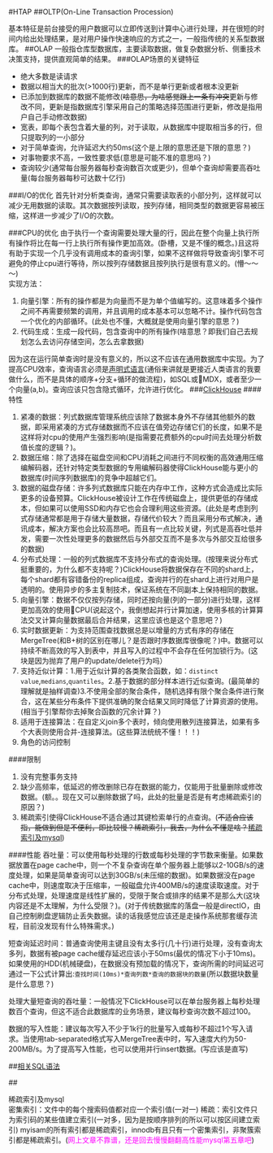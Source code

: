 #HTAP
##OLTP(On-Line Transaction Procession)

基本特征是前台接受的用户数据可以立即传送到计算中心进行处理，并在很短的时间内给出处理结果，是对用户操作快速响应的方式之一，一般指传统的关系型数据库。
##OLAP
一般指仓库型数据库，主要读取数据，做复杂数据分析、侧重技术决策支持，提供直观简单的结果。
###OLAP场景的关键特征
* 绝大多数是读请求
* 数据以相当大的批次(>1000行)更新，而不是单行更新或者根本没更新
* 已添加到数据库的数据不能修改(<s>啥意思，为啥感觉跟上一条有冲突</s>更新与修改不同，更新是指数据库引擎采用自己的策略选择范围进行更新，修改是指用户自己手动修改数据)
* 宽表，即每个表包含着大量的列，对于读取，从数据库中提取相当多的行，但只提取列的一小部分
* 对于简单查询，允许延迟大约50ms(这个是上限的意思还是下限的意思？)
* 对事物要求不高，一致性要求低(意思是可能不准的意思吗？)
* 查询较少(通常每台服务器每秒查询数百次或更少)，但单个查询却需要高吞吐量(每台服务器每秒可达数十亿行)

###I/O的优化
首先针对分析类查询，通常只需要读取表的小部分列，这样就可以减少无用数据的读取。其次数据按列读取，按列存储，相同类型的数据更容易被压缩，这样进一步减少了I/O的次数。

###CPU的优化
由于执行一个查询需要处理大量的行，因此在整个向量上执行所有操作将比在每一行上执行所有操作更加高效。(卧槽，又是不懂的概念。)且这将有助于实现一个几乎没有调用成本的查询引擎，如果不这样做将导致查询引擎不可避免的停止cpu进行等待，所以按列存储数据且按列执行是很有意义的。(懵～～～)  
实现方法：

1. 向量引擎：所有的操作都是为向量而不是为单个值编写的。这意味着多个操作之间不再需要频繁的调用，并且调用的成本基本可以忽略不计。操作代码包含一个优化的内部循环。(此处也不懂，大概就是使用向量引擎的意思？)
2. 代码生成：生成一段代码，包含查询中的所有操作(啥意思？即我们自己去规划怎么去访问存储空间，怎么去拿数据)

因为这在运行简单查询时是没有意义的，所以这不应该在通用数据库中实现。为了提高CPU效率，查询语言必须是[声明式语言](https://www.zhihu.com/question/22285830)(通俗来讲就是更接近人类语言的我要做什么，而不是具体的顺序+分支+循环的做流程)，如SQL或MDX，或者至少一个向量(a,b)。查询应该只包含隐式循环，允许进行优化。
###[ClickHouse](https://clickhouse.tech/docs/zh/)
####特性
1. 紧凑的数据：列式数据库管理系统应该除了数据本身外不存储其他额外的数据，即采用紧凑的方式存储数据而不应该在值旁边存储它们的长度，如果不是这样将对cpu的使用产生强烈影响(是指需要花费额外的cpu时间去处理分析数值长度的逻辑？)。
2. 数据压缩：除了选择在磁盘空间和CPU消耗之间进行不同权衡的高效通用压缩编解码器，还针对特定类型数据的专用编解码器使得ClickHouse能与更小的数据库(时间序列数据库)的竞争中超越它们。
3. 数据的磁盘存储：许多列式数据库只能在内存中工作，这种方式会造成比实际更多的设备预算。ClickHouse被设计工作在传统磁盘上，提供更低的存储成本，但如果可以使用SSD和内存它也会合理利用这些资源。(此处是考虑到列式存储通常都是用于存储大量数据，存储代价较大？而且采用分布式解决，通讯成本，解决方案也会比较高昂吧。而且有一点比较关键，列式是高吞吐低并发，需要一次性处理更多的数据然后与外部交互而不是多次与外部交互给很多的数据)
4. 分布式处理：一般的列式数据库不支持分布式的查询处理。(按理来说分布式挺重要的，为什么都不支持呢？)ClickHouse将数据保存在不同的shard上，每个shard都有容错备份的replica组成，查询并行的在shard上进行对用户是透明的。使用异步的多主复制技术，保证系统在不同副本上保持相同的数据。
5. 向量引擎：数据不仅仅按列存储，同时还按向量(列的一部分)进行处理，这样更加高效的使用CPU(说起这个，我倒想起并行计算加速，使用多核的计算算法交叉计算向量数据最后合并结果，这里应该也是这个意思吧？)
6. 实时数据更新：为支持范围查找数据总是以增量的方式有序的存储在MergeTree(和B+树的区别在哪儿？是否跟时序数据库很像呢？)中。数据可以持续不断高效的写入到表中，并且写入的过程中不会存在任何加锁行为。(这块是因为抛弃了用户的update/delete行为吗）
7. 支持近似计算：1.用于近似计算的各类聚合函数，如：`distinct value`,`medians`,`quantiles`。2.基于数据的部分样本进行近似查询。(最简单的理解就是抽样调查)3.不使用全部的聚合条件，随机选择有限个聚合条件进行聚合，这在某些分布条件下提供准确的聚合结果又同时降低了计算资源的使用。(相当于引擎帮你去掉聚合函数的冗余计算？)
8. 适用于连接算法：在自定义join多个表时，倾向使用散列连接算法，如果有多个大表则使用合并-连接算法。(这些算法统统不懂！！！)
9. 角色的访问控制

####限制
1. 没有完整事务支持
2. 缺少高频率，低延迟的修改删除已存在数据的能力，仅能用于批量删除或修改数据。(额。。现在又可以删除数据了吗，此处的批量是否是有考虑稀疏索引的原因？)
3. 稀疏索引使得ClickHouse不适合通过其键检索单行的点查询。(<s>不适合应该指，能做到但是不便利，即比较慢？稀疏索引，我去，为什么不懂是啥？</s>[稀疏索引及mysql](#120.1))

####性能
吞吐量：可以使用每秒处理的行数或每秒处理的字节数来衡量。如果数据放置在page cache中，则一个不复杂查询在单个服务器上能够以2-10GB/s的速度处理，如果是简单查询可以达到30GB/s(未压缩的数据)。如果数据没在page cache中，则速度取决于压缩率，一般磁盘允许400MB/s的速度读取速度。对于分布式处理，处理速度是线性扩展的，受限于聚合或排序的结果不是那么大(这块内容还是不太理解，为什么受限？)。(对于传统数据库的落盘一般是directIO，由自己控制刷盘逻辑防止丢失数据。读的话我感觉应该还是走操作系统那套缓存流程，目前没发现有什么特殊需求。)

短查询延迟时间：普通查询使用主键且没有太多行(几十行)进行处理，没有查询太多列，数据有被page cache缓存延迟应该小于50ms(最优的情况下小于10ms)。如果使用的HDD(机械硬盘)，在数据没有预加载的情况下，查询所需的时间延迟可通过一下公式计算出:`查找时间(10ms)*查询列数*查询的数据块的数量`(所以数据块数量是什么意思？)

处理大量短查询的吞吐量：一般情况下ClickHouse可以在单台服务器上每秒处理数百个查询，但这不适合此数据库的业务场景，建议每秒查询次数不超过100。

数据的写入性能：建议每次写入不少于1k行的批量写入或每秒不超过1个写入请求。当使用tab-separated格式写入MergeTree表中时，写入速度大约为50-200MB/s。为了提高写入性能，也可以使用并行insert数据。(写应该是直写)

##[相关SQL语法](https://clickhouse.tech/docs/zh/sql-reference/statements/create/)

##<div id = 120.1>稀疏索引及mysql</div>
密集索引：文件中的每个搜索码值都对应一个索引值(一对一)
稀疏：索引文件只为索引码的某些值建立索引(一对多，因为是按顺序排列的所以可以按区间建立索引)
myisam的所有索引都是稀疏索引，innodb有且只有一个密集索引，非聚簇索引都是稀疏索引。(<font color="#ff00ff">网上文章不靠谱，还是回去慢慢翻翻高性能mysql第五章吧</font>)